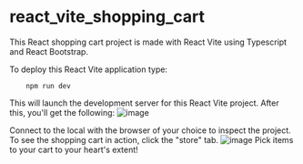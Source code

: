# react_vite_shopping_cart
This React shopping cart project is made with React Vite using Typescript and React Bootstrap. 

To deploy this React Vite application type: 
```
    npm run dev
```

This will launch the development server for this React Vite project. After this, you'll get the following: 
![image](https://user-images.githubusercontent.com/73889850/185573344-8bebea8b-3783-4f82-ad20-97ed09343fb8.png)

Connect to the local with the browser of your choice to inspect the project. To see the shopping cart in action, click the "store" tab.
![image](https://user-images.githubusercontent.com/73889850/185573686-742e8873-e22e-473c-9423-60babd33a683.png)
Pick items to your cart to your heart's extent!
